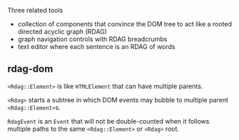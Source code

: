 Three related tools

- collection of components that convince the DOM tree to act like a rooted
  directed acyclic graph (RDAG)
- graph navigation controls with RDAG breadcrumbs
- text editor where each sentence is an RDAG of words

## rdag-dom

`<Rdag::Element>` is like `HTMLElement` that can have multiple parents.

`<Rdag>` starts a subtree in which DOM events may bubble to multiple
parent `<Rdag::Element>`s.

`RdagEvent` is an `Event` that will not be double-counted when it follows
multiple paths to the same `<Rdag::Element>` or `<Rdag>` root.
